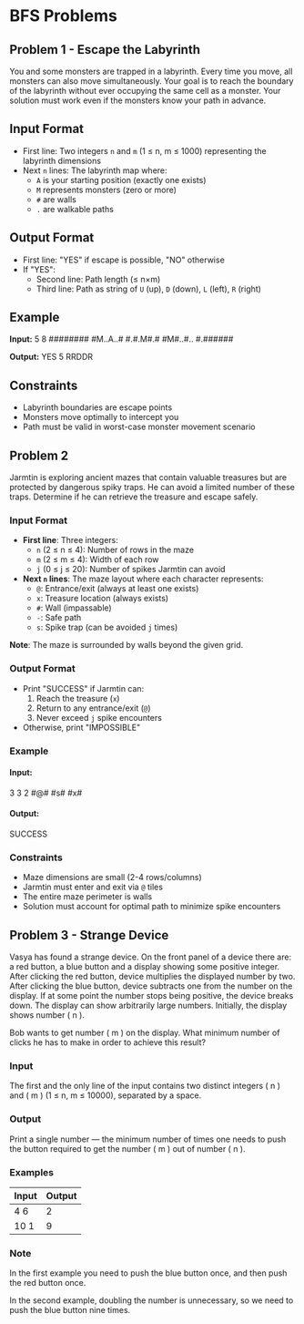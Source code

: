 # BFS Problems
## Problem 1 - Escape the Labyrinth

You and some monsters are trapped in a labyrinth. Every time you move, all monsters can also move simultaneously. Your goal is to reach the boundary of the labyrinth without ever occupying the same cell as a monster. Your solution must work even if the monsters know your path in advance.

## Input Format

- First line: Two integers `n` and `m` (1 ≤ n, m ≤ 1000) representing the labyrinth dimensions
- Next `n` lines: The labyrinth map where:
  - `A` is your starting position (exactly one exists)
  - `M` represents monsters (zero or more)
  - `#` are walls
  - `.` are walkable paths

## Output Format

- First line: "YES" if escape is possible, "NO" otherwise
- If "YES":
  - Second line: Path length (≤ n×m)
  - Third line: Path as string of `U` (up), `D` (down), `L` (left), `R` (right)

## Example
**Input:**
5 8
########
#M..A..#
#.#.M#.#
#M#..#..
#.######

**Output:**
YES
5
RRDDR

## Constraints
- Labyrinth boundaries are escape points
- Monsters move optimally to intercept you
- Path must be valid in worst-case monster movement scenario

## Problem 2 
Jarmtin is exploring ancient mazes that contain valuable treasures but are protected by dangerous spiky traps. He can avoid a limited number of these traps. Determine if he can retrieve the treasure and escape safely.

### Input Format

- **First line**: Three integers:
  - `n` (2 ≤ n ≤ 4): Number of rows in the maze
  - `m` (2 ≤ m ≤ 4): Width of each row
  - `j` (0 ≤ j ≤ 20): Number of spikes Jarmtin can avoid
- **Next `n` lines**: The maze layout where each character represents:
  - `@`: Entrance/exit (always at least one exists)
  - `x`: Treasure location (always exists)
  - `#`: Wall (impassable)
  - `-`: Safe path
  - `s`: Spike trap (can be avoided `j` times)

**Note**: The maze is surrounded by walls beyond the given grid.

### Output Format

- Print "SUCCESS" if Jarmtin can:
  1. Reach the treasure (`x`)
  2. Return to any entrance/exit (`@`)
  3. Never exceed `j` spike encounters
- Otherwise, print "IMPOSSIBLE"

### Example

#### Input:
3 3 2
#@#
#s#
#x#

#### Output:
SUCCESS

### Constraints

- Maze dimensions are small (2-4 rows/columns)
- Jarmtin must enter and exit via `@` tiles
- The entire maze perimeter is walls
- Solution must account for optimal path to minimize spike encounters

## Problem 3 - Strange Device

Vasya has found a strange device. On the front panel of a device there are: a red button, a blue button and a display showing some positive integer. After clicking the red button, device multiplies the displayed number by two. After clicking the blue button, device subtracts one from the number on the display. If at some point the number stops being positive, the device breaks down. The display can show arbitrarily large numbers. Initially, the display shows number \( n \).

Bob wants to get number \( m \) on the display. What minimum number of clicks he has to make in order to achieve this result?

### Input

The first and the only line of the input contains two distinct integers \( n \) and \( m \) (1 ≤ n, m ≤ 10000), separated by a space.

### Output

Print a single number — the minimum number of times one needs to push the button required to get the number \( m \) out of number \( n \).

### Examples

| Input    | Output |
|----------|--------|
| 4 6      | 2      |
| 10 1     | 9      |

### Note

In the first example you need to push the blue button once, and then push the red button once.

In the second example, doubling the number is unnecessary, so we need to push the blue button nine times.
